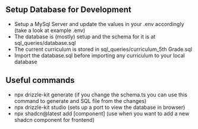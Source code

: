 ## Setup Database for Development
- Setup a MySql Server and update the values in your .env accordingly (take a look at example .env)
- The database is (mostly) setup and the schema for it is at sql_queries/database.sql
- The current curriculum is stored in sql_queries/curriculum_5th Grade.sql
- Import the database.sql before importing any curriculum to your local database

## Useful commands
- npx drizzle-kit generate (if you change the schema.ts you can use this command to generate and SQL file from the changes)
- npx drizzle-kit studio (sets up a port to view the database in browser)
- npx shadcn@latest add [component] (use when you want to add a new shadcn component for frontend)





